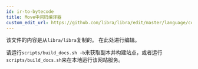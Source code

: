 ```yaml
---
id: ir-to-bytecode
title: Move中间码编译器
custom_edit_url: https://github.com/libra/libra/edit/master/language/compiler/README.md
---
```


该文件的内容是从`libra/libra`复制的。 在此处进行编辑。

请运行`scripts/build_docs.sh -b`来获取副本并构建站点，或者运行`scripts/build_docs.sh`来在本地运行该网站服务。